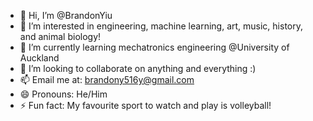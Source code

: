 - 👋 Hi, I’m @BrandonYiu
- 👀 I’m interested in engineering, machine learning, art, music, history, and animal biology!
- 🌱 I’m currently learning mechatronics engineering @University of Auckland
- 💞️ I’m looking to collaborate on anything and everything :)
- 📫 Email me at: brandony516y@gmail.com
- 😄 Pronouns: He/Him
- ⚡ Fun fact: My favourite sport to watch and play is volleyball!

<!---
BrandonYiu/BrandonYiu is a ✨ special ✨ repository because its `README.md` (this file) appears on your GitHub profile.
You can click the Preview link to take a look at your changes.
--->

